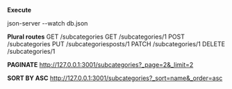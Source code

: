 
**Execute**

json-server --watch db.json


**Plural routes**
GET    /subcategories
GET    /subcategories/1
POST   /subcategories
PUT    /subcategoriesposts/1
PATCH  /subcategories/1
DELETE /subcategories/1

**PAGINATE**
http://127.0.0.1:3001/subcategories?_page=2&_limit=2

**SORT BY ASC**
http://127.0.0.1:3001/subcategories?_sort=name&_order=asc
